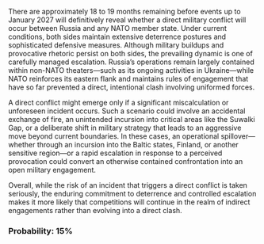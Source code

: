 There are approximately 18 to 19 months remaining before events up to January 2027 will definitively reveal whether a direct military conflict will occur between Russia and any NATO member state. Under current conditions, both sides maintain extensive deterrence postures and sophisticated defensive measures. Although military buildups and provocative rhetoric persist on both sides, the prevailing dynamic is one of carefully managed escalation. Russia’s operations remain largely contained within non-NATO theaters—such as its ongoing activities in Ukraine—while NATO reinforces its eastern flank and maintains rules of engagement that have so far prevented a direct, intentional clash involving uniformed forces.

A direct conflict might emerge only if a significant miscalculation or unforeseen incident occurs. Such a scenario could involve an accidental exchange of fire, an unintended incursion into critical areas like the Suwalki Gap, or a deliberate shift in military strategy that leads to an aggressive move beyond current boundaries. In these cases, an operational spillover—whether through an incursion into the Baltic states, Finland, or another sensitive region—or a rapid escalation in response to a perceived provocation could convert an otherwise contained confrontation into an open military engagement.

Overall, while the risk of an incident that triggers a direct conflict is taken seriously, the enduring commitment to deterrence and controlled escalation makes it more likely that competitions will continue in the realm of indirect engagements rather than evolving into a direct clash.

### Probability: 15%